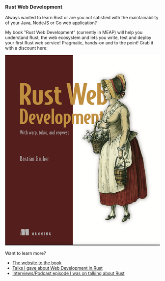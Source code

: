 ### Rust Web Development

Always wanted to learn Rust or are you not satisfied with the maintainability of your Java, NodeJS or Go web application?

My book "Rust Web Development" (currently in MEAP) will help you understand Rust, the web ecosystem and lets you write, test and deploy your first Rust web service! Pragmatic, hands-on and to the point! Grab it with a discount here:

<a href="http://mng.bz/XrRp"><img src="https://raw.githubusercontent.com/gruberb/gruberb/main/cover.png"></a>

Want to learn more? 

* <a href="https://rustwebdevelopment.com/">The website to the book</a>
* <a href="https://rustwebdevelopment.com/talks/">Talks I gave about Web Development in Rust</a>
* <a href="https://rustwebdevelopment.com/interviews/">Interviews/Podcast episode I was on talking about Rust</a>
